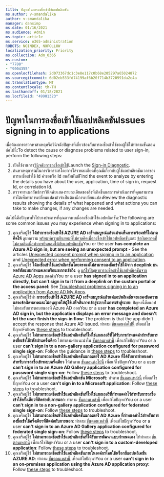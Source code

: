 ```yaml
---
title: ปัญหาในการลงชื่อเข้าใช้แอปพลิเคชัน
ms.author: v-smandalika
author: v-smandalika
manager: dansimp
ms.date: 01/16/2021
ms.audience: Admin
ms.topic: article
ms.service: o365-administration
ROBOTS: NOINDEX, NOFOLLOW
localization_priority: Priority
ms.collection: Adm_O365
ms.custom:
- "7788"
- "9004355"
ms.openlocfilehash: 2d073367dc1c3e8e117c0b68e205297a65024872
ms.sourcegitcommit: 6d02eb533fd74199af6b20f714b3720991da2c4a
ms.translationtype: MT
ms.contentlocale: th-TH
ms.lasthandoff: 01/18/2021
ms.locfileid: "49901323"
---
```

# <a name="issues-signing-in-to-applications"></a><span data-ttu-id="a4f4b-102">ปัญหาในการลงชื่อเข้าใช้แอปพลิเคชัน</span><span class="sxs-lookup"><span data-stu-id="a4f4b-102">Issues signing in to applications</span></span>

<span data-ttu-id="a4f4b-103">เมื่อต้องการตรวจหาสาเหตุหรือวินิจฉัยปัญหาที่เกี่ยวข้องกับการลงชื่อเข้าใช้ของผู้ใช้ให้ทำตามขั้นตอนต่อไปนี้:</span><span class="sxs-lookup"><span data-stu-id="a4f4b-103">To detect the cause or diagnose problems related to user sign-in, perform the following steps:</span></span>

1. <span data-ttu-id="a4f4b-104">เปิดใช้งานการ[วินิจฉัยการลงชื่อเข้าใช้](https://ms.portal.azure.com/#blade/Microsoft_AAD_IAM/ActiveDirectoryMenuBlade/diagnose/symptomId/ms_aad_dxp_signin_caDiagnoseAndSolveSummarySymptom)</span><span class="sxs-lookup"><span data-stu-id="a4f4b-104">Launch the [Sign-in Diagnostic](https://ms.portal.azure.com/#blade/Microsoft_AAD_IAM/ActiveDirectoryMenuBlade/diagnose/symptomId/ms_aad_dxp_signin_caDiagnoseAndSolveSummarySymptom).</span></span>
2. <span data-ttu-id="a4f4b-105">ค้นหาเหตุการณ์ในการวิเคราะห์โดยการใส่รายละเอียดที่คุณมีเกี่ยวกับผู้ใช้แอปพลิเคชันเวลาของการลงชื่อเข้าใช้ Id คำขอหรือ Id สหสัมพันธ์</span><span class="sxs-lookup"><span data-stu-id="a4f4b-105">Find the event to analyze by entering the details you have about the user, application, time of sign in, request Id, or correlation Id.</span></span>
3. <span data-ttu-id="a4f4b-106">ตรวจทานผลลัพธ์การวินิจฉัยแสดงรายละเอียดของสิ่งที่เกิดขึ้นและการดำเนินการที่คุณสามารถทำได้เพื่อทำการเปลี่ยนแปลงถ้าจำเป็นต้องมีการเปลี่ยนแปลง</span><span class="sxs-lookup"><span data-stu-id="a4f4b-106">Review the diagnostic results showing the details of what happened and what actions you can take to make changes, if any changes are needed.</span></span>

<span data-ttu-id="a4f4b-107">ต่อไปนี้คือปัญหาทั่วไปบางประการที่คุณอาจพบเมื่อลงชื่อเข้าใช้แอปพลิเคชัน:</span><span class="sxs-lookup"><span data-stu-id="a4f4b-107">The following are some common issues you may experience when signing in to applications:</span></span>

1. <span data-ttu-id="a4f4b-108">คุณหรือผู้ใช้ **ได้ทำการลงชื่อเข้าใช้ AZURE AD เสร็จสมบูรณ์แล้วแต่จะเห็นการพร้อมท์ที่ไม่คาดคิดให้** ดูบทความ [พร้อมท์ความยินยอมที่ไม่คาดคิดเมื่อลงชื่อเข้าใช้แอปพลิเคชัน](https://docs.microsoft.com/azure/active-directory/manage-apps/application-sign-in-unexpected-user-consent-prompt)และ [ข้อผิดพลาดที่ไม่คาดคิดเมื่อทำการยินยอมให้กับแอปพลิเคชัน](https://docs.microsoft.com/azure/active-directory/manage-apps/application-sign-in-unexpected-user-consent-error)</span><span class="sxs-lookup"><span data-stu-id="a4f4b-108">You or the user **has complete an Azure AD sign in, but are seeing an unexpected prompt** - See the articles [Unexpected consent prompt when signing in to an application](https://docs.microsoft.com/azure/active-directory/manage-apps/application-sign-in-unexpected-user-consent-prompt) and [Unexpected error when performing consent to an application](https://docs.microsoft.com/azure/active-directory/manage-apps/application-sign-in-unexpected-user-consent-error).</span></span>
2. <span data-ttu-id="a4f4b-109">คุณหรือผู้ใช้ **ได้ลงชื่อเข้าใช้แอปพลิเคชันโดยตรงแต่ไม่สามารถลงชื่อเข้าใช้ได้จาก deeplink บนพอร์ทัลแบบกำหนดเองหรือแผงการเข้าถึง**: ดู [แก้ไขปัญหาการลงชื่อเข้าใช้แอปพลิเคชันจาก Azure AD Apps ของฉัน](https://docs.microsoft.com/azure/active-directory/manage-apps/application-sign-in-other-problem-access-panel)</span><span class="sxs-lookup"><span data-stu-id="a4f4b-109">You or a user **has signed in to an application directly, but can't sign in to it from a deeplink on the custom portal or the access panel**: See [Troubleshoot problems signing in to an application from Azure AD My Apps](https://docs.microsoft.com/azure/active-directory/manage-apps/application-sign-in-other-problem-access-panel).</span></span>
3. <span data-ttu-id="a4f4b-110">คุณหรือผู้ใช้ทำ **การลงชื่อเข้าใช้ AZURE AD เสร็จสมบูรณ์แล้วแต่แอปพลิเคชันจะแสดงข้อความแสดงข้อผิดพลาดและไม่อนุญาตให้ผู้ใช้เสร็จสิ้นการเข้าสู่ระบบในการเข้าสู่ระบบ**: ปัญหานี้คือแอปไม่ยอมรับการตอบสนองที่ Azure AD ออก</span><span class="sxs-lookup"><span data-stu-id="a4f4b-110">You or a user **has completed an Azure AD sign in, but the application displays an error message and doesn't let the user finish the sign-in flow**: The problem is that the app didn't accept the response that Azure AD issued.</span></span> <span data-ttu-id="a4f4b-111">ทำตาม [ขั้นตอนต่อไปนี้](https://docs.microsoft.com/azure/active-directory/application-sign-in-problem-application-error) เพื่อแก้ไขปัญหา</span><span class="sxs-lookup"><span data-stu-id="a4f4b-111">Follow [these steps](https://docs.microsoft.com/azure/active-directory/application-sign-in-problem-application-error) to troubleshoot.</span></span>
4. <span data-ttu-id="a4f4b-112">คุณหรือผู้ใช้ **ไม่สามารถลงชื่อเข้าใช้แอปพลิเคชันที่ไม่ใช่แกลเลอรีที่ได้รับการกำหนดค่าสำหรับการลงชื่อเข้าใช้รหัสผ่านครั้งเดียว** ให้ทำตามคำแนะนำใน [ขั้นตอนเหล่านี้](https://docs.microsoft.com/azure/active-directory/manage-apps/troubleshoot-password-based-sso) เพื่อแก้ไขปัญหา</span><span class="sxs-lookup"><span data-stu-id="a4f4b-112">You or a user **can’t sign in to a non-gallery application configured for password single sign-on**: Follow the guidance in [these steps](https://docs.microsoft.com/azure/active-directory/manage-apps/troubleshoot-password-based-sso) to troubleshoot.</span></span>
5. <span data-ttu-id="a4f4b-113">คุณหรือผู้ใช้ **ไม่สามารถลงชื่อเข้าใช้แอปพลิเคชันแกลเลอรี AD Azure ที่ได้รับการกำหนดค่าสำหรับการลงชื่อเข้าระบบครั้งเดียว** ให้ทำตาม [ขั้นตอนต่อไปนี้](https://docs.microsoft.com/azure/active-directory/manage-apps/troubleshoot-password-based-sso) เพื่อแก้ไขปัญหา</span><span class="sxs-lookup"><span data-stu-id="a4f4b-113">You or a user **can’t sign in to an Azure AD Gallery application configured for password single sign-on**: Follow [these steps](https://docs.microsoft.com/azure/active-directory/manage-apps/troubleshoot-password-based-sso) to troubleshoot.</span></span>
6. <span data-ttu-id="a4f4b-114">คุณหรือผู้ใช้ **ไม่สามารถลงชื่อเข้าใช้แอปพลิเคชัน Microsoft**: ทำตาม [ขั้นตอนเหล่านี้](https://docs.microsoft.com/azure/active-directory/manage-apps/application-sign-in-problem-first-party-microsoft) เพื่อแก้ไขปัญหา</span><span class="sxs-lookup"><span data-stu-id="a4f4b-114">You or a user **can't sign in to a Microsoft application**: Follow [these steps](https://docs.microsoft.com/azure/active-directory/manage-apps/application-sign-in-problem-first-party-microsoft) to troubleshoot.</span></span>
7. <span data-ttu-id="a4f4b-115">คุณหรือผู้ใช้ **ไม่สามารถลงชื่อเข้าใช้แอปพลิเคชันที่ไม่ใช่แกลเลอรีที่กำหนดค่าไว้สำหรับการลงชื่อเข้าใช้ครั้งเดียวที่ติดต่อกับภายนอก**: ทำตาม [ขั้นตอนเหล่านี้](https://docs.microsoft.com/azure/active-directory/application-sign-in-problem-federated-sso-non-gallery) เพื่อแก้ไขปัญหา</span><span class="sxs-lookup"><span data-stu-id="a4f4b-115">You or a user **can't sign in to a non-gallery application configured for federated single sign-on**: Follow [these steps](https://docs.microsoft.com/azure/active-directory/application-sign-in-problem-federated-sso-non-gallery) to troubleshoot.</span></span>
8. <span data-ttu-id="a4f4b-116">คุณหรือผู้ใช้ **ไม่สามารถลงชื่อเข้าใช้แอปพลิเคชันแกลเลอรี AD Azure ที่กำหนดค่าไว้สำหรับการลงชื่อเข้าใช้ครั้งเดียวที่ติดต่อกับภายนอก**: ทำตาม [ขั้นตอนเหล่านี้](https://docs.microsoft.com/azure/active-directory/manage-apps/application-sign-in-problem-federated-sso-gallery) เพื่อแก้ไขปัญหา</span><span class="sxs-lookup"><span data-stu-id="a4f4b-116">You or a user **can't sign in to an Azure AD Gallery application configured for federated single sign-on**: Follow [these steps](https://docs.microsoft.com/azure/active-directory/manage-apps/application-sign-in-problem-federated-sso-gallery) to troubleshoot.</span></span>
9. <span data-ttu-id="a4f4b-117">คุณหรือผู้ใช้ **ไม่สามารถลงชื่อเข้าใช้แอปพลิเคชันที่ได้รับการพัฒนาแบบกำหนดเอง** ให้ทำตาม [ขั้นตอนเหล่านี้](https://docs.microsoft.com/azure/active-directory/manage-apps/application-sign-in-problem-federated-sso-gallery) เพื่อแก้ไขปัญหา</span><span class="sxs-lookup"><span data-stu-id="a4f4b-117">You or a user **can't sign in to a custom-developed application**: Follow [these steps](https://docs.microsoft.com/azure/active-directory/manage-apps/application-sign-in-problem-federated-sso-gallery) to troubleshoot.</span></span>
10. <span data-ttu-id="a4f4b-118">คุณหรือผู้ใช้ **ไม่สามารถลงชื่อเข้าใช้แอปพลิเคชันภายในองค์กรโดยใช้พร็อกซีแอปพลิเคชัน AZURE AD**: ทำตาม [ขั้นตอนเหล่านี้](https://docs.microsoft.com/azure/active-directory/manage-apps/application-sign-in-problem-on-premises-application-proxy) เพื่อแก้ไขปัญหา</span><span class="sxs-lookup"><span data-stu-id="a4f4b-118">You or a user **can't sign in to an on-premises application using the Azure AD application proxy**: Follow [these steps](https://docs.microsoft.com/azure/active-directory/manage-apps/application-sign-in-problem-on-premises-application-proxy) to troubleshoot.</span></span>

